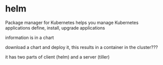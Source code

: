# helm

Package manager for Kubernetes
helps you manage Kubernetes applications
define, install, upgrade applications

information is in a chart

download a chart and deploy it, this results in a container in the cluster???

it has two parts of client (helm) and a server (tiller)